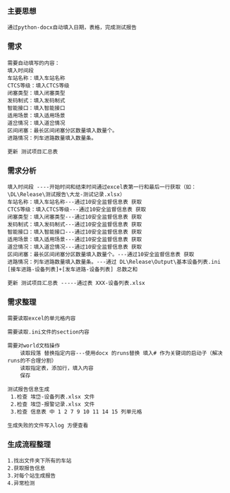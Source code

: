 ### 主要思想

    通过python-docx自动填入日期，表格，完成测试报告

### 需求

    需要自动填写的内容：
    填入时间段
    车站名称：填入车站名称
    CTCS等级：填入CTCS等级
    闭塞类型：填入闭塞类型
    发码制式：填入发码制式
    智能接口：填入智能接口
    适用场景：填入适用场景
    道岔情况：填入道岔情况
    区间闭塞：最长区间闭塞分区数量填入数量个。
    进路情况：列车进路数量填入数量条。

    更新 测试项目汇总表 

### 需求分析

```
填入时间段 ----开始时间和结束时间通过excel表第一行和最后一行获取（如：\DL\Release\测试报告\大龙-测试记录.xlsx）
车站名称：填入车站名称---通过10安全监督信息表 获取
CTCS等级：填入CTCS等级---通过10安全监督信息表 获取
闭塞类型：填入闭塞类型---通过10安全监督信息表 获取
发码制式：填入发码制式---通过10安全监督信息表 获取
智能接口：填入智能接口---通过10安全监督信息表 获取
适用场景：填入适用场景---通过10安全监督信息表 获取
道岔情况：填入道岔情况---通过10安全监督信息表 获取
区间闭塞：最长区间闭塞分区数量填入数量个。---通过10安全监督信息表 获取
进路情况：列车进路数量填入数量条。---通过 DL\Release\Output\基本设备列表.ini [接车进路-设备列表]+[发车进路-设备列表] 总数之和

更新 测试项目汇总表 -----通过表 XXX-设备列表.xlsx 

```

### 需求整理

    需要读取excel的单元格内容
    	
    需要读取.ini文件的section内容

    需要对world文档操作
    	读取段落 替换指定内容---使用docx 的runs替换 填入# 作为关键词的启动子（解决runs的不合理分割）
    	读取指定表，添加行，填入内容
    	保存

    测试报告信息生成
     1.检查 埃岱-设备列表.xlsx 文件
     2.检查 埃岱-报警记录.xlsx 文件
     3.检查 信息表 中 1 2 7 9 10 11 14 15 列单元格

    生成失败的文件写入log 方便查看

### 生成流程整理

```
1.找出文件夹下所有的车站
2.获取报告信息
3.对每个站生成报告
4.异常检测

```

